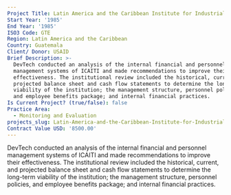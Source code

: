 ```yaml
---
Project Title: Latin America and the Caribbean Institute for Industrial Research Technology
Start Year: '1985'
End Year: '1985'
ISO3 Code: GTE
Region: Latin America and the Caribbean
Country: Guatemala
Client/ Donor: USAID
Brief Description: >-
  DevTech conducted an analysis of the internal financial and personnel
  management systems of ICAITI and made recommendations to improve their
  effectiveness. The institutional review included the historical, current, and
  projected balance sheet and cash flow statements to determine the long-term
  viability of the institution; the management structure, personnel policies,
  and employee benefits package; and internal financial practices.
Is Current Project? (true/false): false
Practice Area:
  - Monitoring and Evaluation
projects_slug: Latin-America-and-the-Caribbean-Institute-for-Industrial-Research-Technology
Contract Value USD: '8500.00'
---
```

DevTech conducted an analysis of the internal financial and personnel management systems of ICAITI and made recommendations to improve their effectiveness. The institutional review included the historical, current, and projected balance sheet and cash flow statements to determine the long-term viability of the institution; the management structure, personnel policies, and employee benefits package; and internal financial practices.
